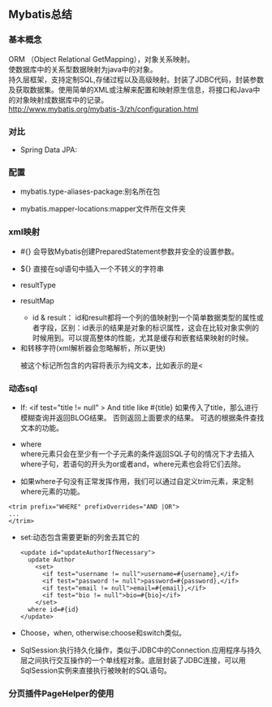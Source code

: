 ## Mybatis总结

### 基本概念
ORM （Object Relational GetMapping），对象关系映射。   
使数据库中的关系型数据映射为java中的对象。       
持久层框架，支持定制SQL,存储过程以及高级映射。封装了JDBC代码，封装参数及获取数据集。使用简单的XML或注解来配置和映射原生信息，将接口和Java中的对象映射成数据库中的记录。  
http://www.mybatis.org/mybatis-3/zh/configuration.html


### 对比
- Spring Data JPA:

### 配置

- mybatis.type-aliases-package:别名所在包

- mybatis.mapper-locations:mapper文件所在文件夹

### xml映射
- #{} 会导致Mybatis创建PreparedStatement参数并安全的设置参数。

- ${} 直接在sql语句中插入一个不转义的字符串

- resultType

- resultMap  
  - id & result：
   id和result都将一个列的值映射到一个简单数据类型的属性或者字段，区别：id表示的结果是对象的标识属性，这会在比较对象实例的时候用到。可以提高整体的性能，尤其是缓存和嵌套结果映射的时候。  

- <![CDATA[]]>和转移字符(xml解析器会忽略解析，所以更快)    
  被<![CDATA[]]>这个标记所包含的内容将表示为纯文本，比如<![CDATA[<]]>表示的是<


### 动态sql
- If:  <if test=”title != null” > And title like #{title}</if> 如果传入了title，那么进行模糊查询并返回BLOG结果。 否则返回上面要求的结果。  可选的根据条件查找文本的功能。

- where  
  where元素只会在至少有一个子元素的条件返回SQL子句的情况下才去插入where子句，若语句的开头为or或者and，where元素也会将它们去除。

- 如果where子句没有正常发挥作用，我们可以通过自定义trim元素，来定制where元素的功能。  
```
<trim prefix="WHERE" prefixOverrides="AND |OR">
...
</trim>
```

- set:动态包含需要更新的列舍去其它的  

  ```
  <update id="updateAuthorIfNecessary">
    update Author
      <set>
        <if test="username != null">username=#{username},</if>
        <if test="password != null">password=#{password},</if>
        <if test="email != null">email=#{email},</if>
        <if test="bio != null">bio=#{bio}</if>
      </set>
    where id=#{id}
  </update>

  ```

- Choose，when, otherwise:choose和switch类似。

- SqlSession:执行持久化操作，类似于JDBC中的Connection.应用程序与持久层之间执行交互操作的一个单线程对象。底层封装了JDBC连接，可以用SqlSession实例来直接执行被映射的SQL语句。


### 分页插件PageHelper的使用
